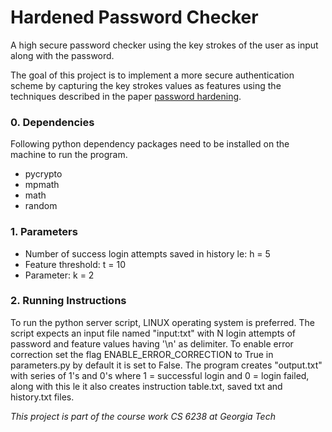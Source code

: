 # Hardened Password Checker
A high secure password checker using the key strokes of the user as input along with the password. 

The goal of this project is to implement a more secure authentication scheme by capturing the key strokes values as features using the techniques described in the paper [password hardening](http://link.springer.com/article/10.1007/s102070100006). 

### 0. Dependencies
Following python dependency packages need to be installed on the machine to run the program. 
* pycrypto
* mpmath
* math
* random

### 1. Parameters
* Number of success login attempts saved in history  le:  h = 5
* Feature threshold:  t = 10
* Parameter:  k = 2

### 2. Running Instructions
To run the python server script, LINUX operating system is preferred.  The script expects an input file named "input:txt" with N login attempts of password and feature values having '\n' as delimiter.  To enable error correction set the flag ENABLE_ERROR_CORRECTION to True in parameters.py by  default  it  is  set  to False.  The program creates "output.txt" with series of 1's and 0's where 1 = successful login and 0 = login failed, along with this  le it also creates instruction table.txt, saved txt and history.txt files. 

_This project is part of the course work CS 6238 at Georgia Tech_
